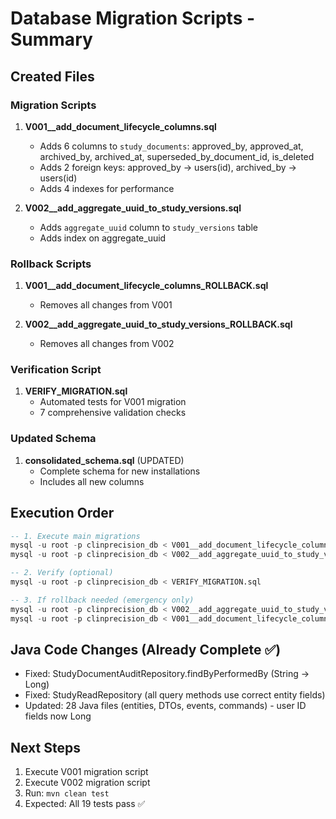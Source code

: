 # Database Migration Scripts - Summary

## Created Files

### Migration Scripts

1. **V001__add_document_lifecycle_columns.sql**
   - Adds 6 columns to `study_documents`: approved_by, approved_at, archived_by, archived_at, superseded_by_document_id, is_deleted
   - Adds 2 foreign keys: approved_by → users(id), archived_by → users(id)
   - Adds 4 indexes for performance

2. **V002__add_aggregate_uuid_to_study_versions.sql**
   - Adds `aggregate_uuid` column to `study_versions` table
   - Adds index on aggregate_uuid

### Rollback Scripts

1. **V001__add_document_lifecycle_columns_ROLLBACK.sql**
   - Removes all changes from V001

2. **V002__add_aggregate_uuid_to_study_versions_ROLLBACK.sql**
   - Removes all changes from V002

### Verification Script

1. **VERIFY_MIGRATION.sql**
   - Automated tests for V001 migration
   - 7 comprehensive validation checks

### Updated Schema

1. **consolidated_schema.sql** (UPDATED)
   - Complete schema for new installations
   - Includes all new columns

## Execution Order

```sql
-- 1. Execute main migrations
mysql -u root -p clinprecision_db < V001__add_document_lifecycle_columns.sql
mysql -u root -p clinprecision_db < V002__add_aggregate_uuid_to_study_versions.sql

-- 2. Verify (optional)
mysql -u root -p clinprecision_db < VERIFY_MIGRATION.sql

-- 3. If rollback needed (emergency only)
mysql -u root -p clinprecision_db < V002__add_aggregate_uuid_to_study_versions_ROLLBACK.sql
mysql -u root -p clinprecision_db < V001__add_document_lifecycle_columns_ROLLBACK.sql
```

## Java Code Changes (Already Complete ✅)

- Fixed: StudyDocumentAuditRepository.findByPerformedBy (String → Long)
- Fixed: StudyReadRepository (all query methods use correct entity fields)
- Updated: 28 Java files (entities, DTOs, events, commands) - user ID fields now Long

## Next Steps

1. Execute V001 migration script
2. Execute V002 migration script
3. Run: `mvn clean test`
4. Expected: All 19 tests pass ✅
